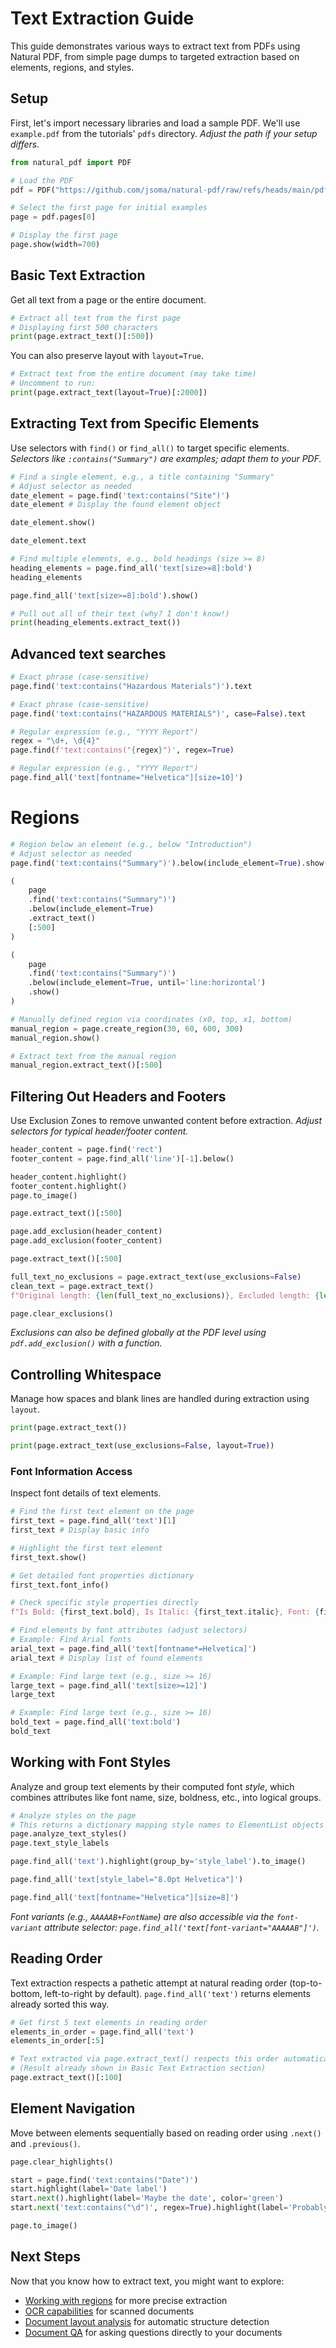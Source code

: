 # Text Extraction Guide

This guide demonstrates various ways to extract text from PDFs using Natural PDF, from simple page dumps to targeted extraction based on elements, regions, and styles.

## Setup

First, let's import necessary libraries and load a sample PDF. We'll use `example.pdf` from the tutorials' `pdfs` directory. *Adjust the path if your setup differs.*

```python
from natural_pdf import PDF

# Load the PDF
pdf = PDF("https://github.com/jsoma/natural-pdf/raw/refs/heads/main/pdfs/01-practice.pdf")

# Select the first page for initial examples
page = pdf.pages[0]

# Display the first page
page.show(width=700)
```

## Basic Text Extraction

Get all text from a page or the entire document.

```python
# Extract all text from the first page
# Displaying first 500 characters
print(page.extract_text()[:500])
```

You can also preserve layout with `layout=True`.

```python
# Extract text from the entire document (may take time)
# Uncomment to run:
print(page.extract_text(layout=True)[:2000])
```

## Extracting Text from Specific Elements

Use selectors with `find()` or `find_all()` to target specific elements. *Selectors like `:contains("Summary")` are examples; adapt them to your PDF.*

```python
# Find a single element, e.g., a title containing "Summary"
# Adjust selector as needed
date_element = page.find('text:contains("Site")')
date_element # Display the found element object
```

```python
date_element.show()
```

```python
date_element.text
```

```python
# Find multiple elements, e.g., bold headings (size >= 8)
heading_elements = page.find_all('text[size>=8]:bold')
heading_elements 
```

```python
page.find_all('text[size>=8]:bold').show()
```

```python
# Pull out all of their text (why? I don't know!)
print(heading_elements.extract_text())
```

## Advanced text searches

```python
# Exact phrase (case-sensitive)
page.find('text:contains("Hazardous Materials")').text
```

```python
# Exact phrase (case-sensitive)
page.find('text:contains("HAZARDOUS MATERIALS")', case=False).text
```

```python
# Regular expression (e.g., "YYYY Report")
regex = "\d+, \d{4}"
page.find(f'text:contains("{regex}")', regex=True)
```

```python
# Regular expression (e.g., "YYYY Report")
page.find_all('text[fontname="Helvetica"][size=10]')
```

# Regions

```python
# Region below an element (e.g., below "Introduction")
# Adjust selector as needed
page.find('text:contains("Summary")').below(include_element=True).show()
```

```python
(
    page
    .find('text:contains("Summary")')
    .below(include_element=True)
    .extract_text()
    [:500]
)
```

```python
(
    page
    .find('text:contains("Summary")')
    .below(include_element=True, until='line:horizontal')
    .show()
)
```

```python
# Manually defined region via coordinates (x0, top, x1, bottom)
manual_region = page.create_region(30, 60, 600, 300)
manual_region.show()
```

```python
# Extract text from the manual region
manual_region.extract_text()[:500]
```

## Filtering Out Headers and Footers

Use Exclusion Zones to remove unwanted content before extraction. *Adjust selectors for typical header/footer content.*

```python
header_content = page.find('rect')
footer_content = page.find_all('line')[-1].below()

header_content.highlight()
footer_content.highlight()
page.to_image()
```

```python
page.extract_text()[:500]
```

```python
page.add_exclusion(header_content)
page.add_exclusion(footer_content)
```

```python
page.extract_text()[:500]
```

```python
full_text_no_exclusions = page.extract_text(use_exclusions=False)
clean_text = page.extract_text()
f"Original length: {len(full_text_no_exclusions)}, Excluded length: {len(clean_text)}"
```

```python
page.clear_exclusions()
```

*Exclusions can also be defined globally at the PDF level using `pdf.add_exclusion()` with a function.*

## Controlling Whitespace

Manage how spaces and blank lines are handled during extraction using `layout`.

```python
print(page.extract_text())
```

```python
print(page.extract_text(use_exclusions=False, layout=True))
```

### Font Information Access

Inspect font details of text elements.

```python
# Find the first text element on the page
first_text = page.find_all('text')[1]
first_text # Display basic info
```

```python
# Highlight the first text element
first_text.show()
```

```python
# Get detailed font properties dictionary
first_text.font_info()
```

```python
# Check specific style properties directly
f"Is Bold: {first_text.bold}, Is Italic: {first_text.italic}, Font: {first_text.fontname}, Size: {first_text.size}"
```

```python
# Find elements by font attributes (adjust selectors)
# Example: Find Arial fonts
arial_text = page.find_all('text[fontname*=Helvetica]')
arial_text # Display list of found elements
```

```python
# Example: Find large text (e.g., size >= 16)
large_text = page.find_all('text[size>=12]')
large_text
```

```python
# Example: Find large text (e.g., size >= 16)
bold_text = page.find_all('text:bold')
bold_text
```

## Working with Font Styles

Analyze and group text elements by their computed font *style*, which combines attributes like font name, size, boldness, etc., into logical groups.

```python
# Analyze styles on the page
# This returns a dictionary mapping style names to ElementList objects
page.analyze_text_styles()
page.text_style_labels
```

```python
page.find_all('text').highlight(group_by='style_label').to_image()
```

```python
page.find_all('text[style_label="8.0pt Helvetica"]')
```

```python
page.find_all('text[fontname="Helvetica"][size=8]')
```

*Font variants (e.g., `AAAAAB+FontName`) are also accessible via the `font-variant` attribute selector: `page.find_all('text[font-variant="AAAAAB"]')`.*

## Reading Order

Text extraction respects a pathetic attempt at natural reading order (top-to-bottom, left-to-right by default). `page.find_all('text')` returns elements already sorted this way.

```python
# Get first 5 text elements in reading order
elements_in_order = page.find_all('text')
elements_in_order[:5]
```

```python
# Text extracted via page.extract_text() respects this order automatically
# (Result already shown in Basic Text Extraction section)
page.extract_text()[:100]
```

## Element Navigation

Move between elements sequentially based on reading order using `.next()` and `.previous()`.

```python
page.clear_highlights()

start = page.find('text:contains("Date")')
start.highlight(label='Date label')
start.next().highlight(label='Maybe the date', color='green')
start.next('text:contains("\d")', regex=True).highlight(label='Probably the date')

page.to_image()
```

## Next Steps

Now that you know how to extract text, you might want to explore:

- [Working with regions](../regions/index.ipynb) for more precise extraction
- [OCR capabilities](../ocr/index.md) for scanned documents
- [Document layout analysis](../layout-analysis/index.ipynb) for automatic structure detection
- [Document QA](../document-qa/index.ipynb) for asking questions directly to your documents